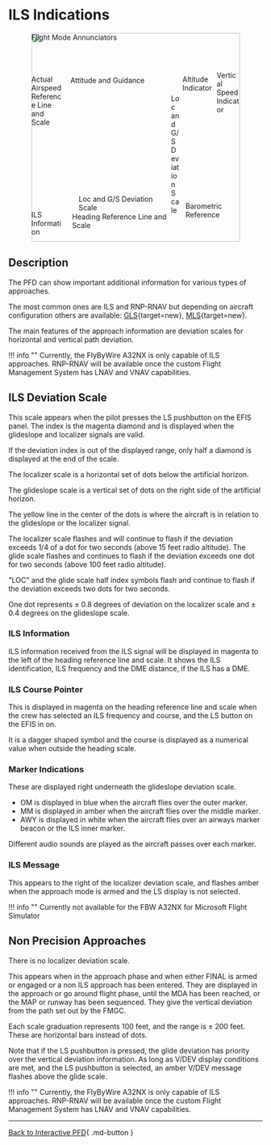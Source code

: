 <link rel="stylesheet" href="../../../../stylesheets/pfd-interactive.css">

# ILS Indications

<div style="position: relative; width: 413px; height: auto; margin-left: auto;  margin-right: auto;">
    <img src="/pilots-corner/assets/a32nx-briefing/pfd/pfd-small.png" style="width: 413px; height: auto;">
    <a href="/pilots-corner/a32nx-briefing/pfd/fma/">               <div class="imagemap"             style="position: absolute; left:     0%; top:     0%; width:   100%; height: 15.00%;"><span class="imagemapname">Flight Mode Annunciators</span></div></a>
    <a href="/pilots-corner/a32nx-briefing/pfd/altitude-indicator/"><div class="imagemap"             style="position: absolute; left: 72.60%; top: 20.00%; width: 16.00%; height: 58.00%;"><span class="imagemapname">Altitude Indicator</span></div></a>
    <a href="/pilots-corner/a32nx-briefing/pfd/vertical-speed/">    <div class="imagemap"             style="position: absolute; left: 89.00%; top: 18.15%; width: 11.00%; height: 64.20%;"><span class="imagemapname">Vertical Speed Indicator</span></div></a>
    <a href="/pilots-corner/a32nx-briefing/pfd/baro-ref/">          <div class="imagemap"             style="position: absolute; left: 74.04%; top: 81.00%; width: 19.44%; height:   5.8%;"><span class="imagemapname">Barometric Reference</span></div></a>
    <a href="/pilots-corner/a32nx-briefing/pfd/artificial-horizon/"><div class="imagemap"             style="position: absolute; left: 18.74%; top: 20.62%; width: 48.81%; height: 56.68%;"><span class="imagemapname">Attitude and Guidance</span></div></a>
    <a href="/pilots-corner/a32nx-briefing/pfd/speedtape/">         <div class="imagemap"             style="position: absolute; left:     0%; top: 20.17%; width: 15.35%; height: 57.86%;"><span class="imagemapname">Actual Airspeed Reference Line and Scale</span></div></a>
    <a href="/pilots-corner/a32nx-briefing/pfd/heading-ref/">       <div class="imagemap"             style="position: absolute; left: 19.58%; top: 86.09%; width: 47.48%; height: 12.17%;"><span class="imagemapname">Heading Reference Line and Scale</span></div></a>
    <a href="/pilots-corner/a32nx-briefing/pfd/ils-indicator/">     <div class="imagemap highlighted" style="position: absolute; left: 22.70%; top: 77.40%; width: 42.88%; height:  5.34%;"><span class="imagemapname">Loc and G/S Deviation Scale</span></div></a>
    <a href="/pilots-corner/a32nx-briefing/pfd/ils-indicator/">     <div class="imagemap highlighted" style="position: absolute; left: 67.10%; top: 29.41%; width:  4.01%; height: 41.10%;"><span class="imagemapname">Loc and G/S Deviation Scale</span></div></a>
    <a href="/pilots-corner/a32nx-briefing/pfd/ils-indicator/">     <div class="imagemap highlighted" style="position: absolute; left:     0%; top: 85.00%; width: 16.00%; height: 13.00%;"><span class="imagemapname">ILS Information</span></div></a>
</div>

## Description

The PFD can show important additional information for various types of approaches.

The most common ones are ILS and RNP-RNAV but depending on aircraft configuration others are available: [GLS](https://www.skybrary.aero/index.php/GBAS_Landing_System_(GLS)){target=new}, [MLS](https://en.wikipedia.org/wiki/Microwave_landing_system){target=new}.

The main features of the approach information are deviation scales for horizontal and vertical path deviation.

!!! info ""
    Currently, the FlyByWire A32NX is only capable of ILS approaches. RNP-RNAV will be available once the custom Flight Management System has LNAV and VNAV capabilities.

## ILS Deviation Scale

This scale appears when the pilot presses the LS pushbutton on the EFIS panel. The index is the magenta diamond and is displayed when the glideslope and localizer signals are valid.

If the deviation index is out of the displayed range, only half a diamond is displayed at the end of the scale.

The localizer scale is a horizontal set of dots below the artificial horizon.

The glideslope scale is a vertical set of dots on the right side of the artificial horizon.

The yellow line in the center of the dots is where the aircraft is in relation to the glideslope or the localizer signal.

The localizer scale flashes and will continue to flash if the deviation exceeds 1/4 of a dot for two seconds (above 15 feet radio altitude). The glide scale flashes and continues to flash if the deviation exceeds one dot for two seconds (above 100 feet radio altitude).

"LOC" and the glide scale half index symbols flash and continue to flash if the deviation exceeds two dots for two seconds.

One dot represents ± 0.8 degrees of deviation on the localizer scale and ± 0.4 degrees on the glideslope scale.

### ILS Information

ILS information received from the ILS signal will be displayed in magenta to the left of the heading reference line and scale. It shows the ILS identification, ILS frequency and the DME distance, if the ILS has a DME.

### ILS Course Pointer

This is displayed in magenta on the heading reference line and scale when the crew has selected an ILS frequency and course, and the LS button on the EFIS in on.

It is a dagger shaped symbol and the course is displayed as a numerical value when outside the heading scale.

### Marker Indications

These are displayed right underneath the glideslope deviation scale.

- OM is displayed in blue when the aircraft flies over the outer marker.
- MM is displayed in amber when the aircraft flies over the middle marker.
- AWY is displayed in white when the aircraft flies over an airways marker beacon or the ILS inner marker.

Different audio sounds are played as the aircraft passes over each marker.

### ILS Message

This appears to the right of the localizer deviation scale, and flashes amber when the approach mode is armed and the LS display is not selected.

!!! info ""
    Currently not available for the FBW A32NX for Microsoft Flight Simulator

## Non Precision Approaches

There is no localizer deviation scale.

This appears when in the approach phase and when either FINAL is armed or engaged or a non ILS approach has been entered. They are displayed in the approach or go around flight phase, until the MDA has been reached, or the MAP or runway has been sequenced. They give the vertical deviation from the path set out by the FMGC.

Each scale graduation represents 100 feet, and the range is ± 200 feet. These are horizontal bars instead of dots.

Note that if the LS pushbutton is pressed, the glide deviation has priority over the vertical deviation information. As long as V/DEV display conditions are met, and the LS pushbutton is selected, an amber V/DEV message flashes above the glide scale.

!!! info ""
    Currently, the FlyByWire A32NX is only capable of ILS approaches. RNP-RNAV will be available once the custom Flight Management System has LNAV and VNAV capabilities.

---
[Back to Interactive PFD](index.md){ .md-button }
